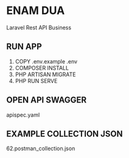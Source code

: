 # ENAM DUA
Laravel Rest API Business



## RUN APP
1. COPY .env.example .env
2. COMPOSER INSTALL
3. PHP ARTISAN MIGRATE
4. PHP RUN SERVE


## OPEN API SWAGGER
apispec.yaml

## EXAMPLE COLLECTION JSON
62.postman_collection.json